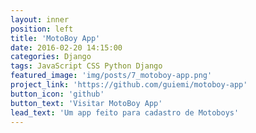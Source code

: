 ```yaml
---
layout: inner
position: left
title: 'MotoBoy App'
date: 2016-02-20 14:15:00
categories: Django
tags: JavaScript CSS Python Django
featured_image: 'img/posts/7_motoboy-app.png'
project_link: 'https://github.com/guiemi/motoboy-app'
button_icon: 'github'
button_text: 'Visitar MotoBoy App'
lead_text: 'Um app feito para cadastro de Motoboys'
---
```

